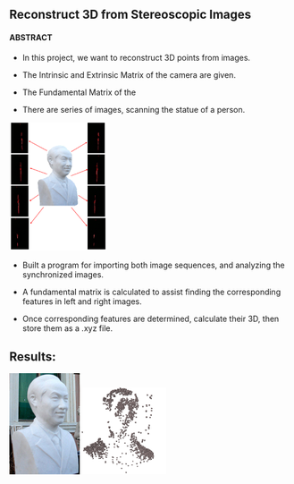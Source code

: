 ## Reconstruct 3D from Stereoscopic Images 


#### ABSTRACT

- In this project, we want to reconstruct 3D points from images.

- The Intrinsic and Extrinsic Matrix of the camera are given.

- The Fundamental Matrix of the 

- There are series of images, scanning the statue of a person.

<img src="https://github.com/CP-TSAI/Computer-Vision/raw/master/cv_pic/whole.png" width="35%" height="35%">

- Built a program for importing both image sequences, and analyzing the synchronized images.

- A fundamental matrix is calculated to assist finding the corresponding features in left and right images.

- Once corresponding features are determined, calculate their 3D, then store them as a .xyz file.

## Results:

<img src="https://github.com/CP-TSAI/Computer-Vision/raw/master/cv_pic/original.png" width="25%" height="25%"> <img src="https://github.com/CP-TSAI/Computer-Vision/raw/master/cv_pic/3dd.png" width="30%" height="30%"> 




